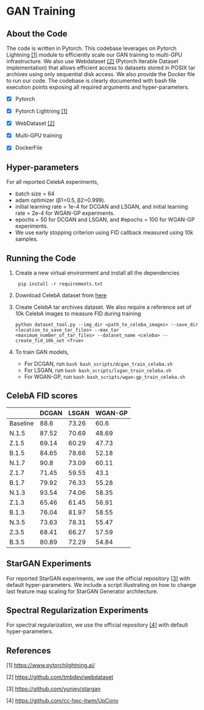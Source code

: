 # GAN Training 

## About the Code

The code is written in Pytorch. This codebase leverages on Pytorch Lightning [[1]](#1) module to efficiently scale our GAN training to multi-GPU infrastructure. We also use Webdataset [[2]](#2) (Pytorch Iterable Dataset implementation) that allows efficient access to datasets stored in POSIX tar archives using only sequential disk access. We also provide the Docker file to run our code. The codebase is clearly documented with bash file execution points exposing all required arguments and hyper-parameters.

- [x] Pytorch
- [x] Pytorch Lightning [[1]](#1)
- [x] WebDataset [[2]](#2)
- [x] Multi-GPU training
- [x] DockerFile



## Hyper-parameters

For all reported CelebA experiments, 

- batch size = 64
- adam optimizer (β1=0.5, β2​=0.999). 
- initial learning rate = 1e-4 for DCGAN and LSGAN, and initial learning rate = 2e-4 for WGAN-GP experiments.
- epochs = 50 for DCGAN and LSGAN, and #epochs = 100 for WGAN-GP experiments.
- We use early stopping criterion using FID callback measured using 10k samples. 



## Running the Code

1. Create a new virtual environment and install all the dependencies

   ` pip install -r requirements.txt`



2. Download CelebA dataset from [here](http://mmlab.ie.cuhk.edu.hk/projects/CelebA.html)



3. Create CelebA tar archives dataset. We also require a reference set of 10k CelebA images to measure FID during training 

   `python dataset_tool.py --img_dir <path_to_celeba_images> --save_dir <location_to_save_tar_files> --max_tar <maximum_number_of_tar_files> --dataset_name <celeba> --create_fid_10k_set <True>`



4. To train GAN models,
   - For DCGAN, run `bash bash_scripts/dcgan_train_celeba.sh`
   - For LSGAN, run `bash bash_scripts/lsgan_train_celeba.sh`
   - For WGAN-GP, run `bash bash_scripts/wgan-gp_train_celeba.sh`



## CelebA FID scores

|          | DCGAN | LSGAN | WGAN-GP |
| -------- | ----- | ----- | ------- |
| Baseline | 88.6  | 73.26 | 60.6    |
| N.1.5    | 87.52 | 70.69 | 48.69   |
| Z.1.5    | 69.14 | 60.29 | 47.73   |
| B.1.5    | 84.65 | 78.66 | 52.18   |
| N.1.7    | 90.8  | 73.09 | 60.11   |
| Z.1.7    | 71.45 | 59.55 | 43.1    |
| B.1.7    | 79.92 | 76.33 | 55.28   |
| N.1.3    | 93.54 | 74.06 | 58.35   |
| Z.1.3    | 65.46 | 61.45 | 56.91   |
| B.1.3    | 76.04 | 81.97 | 58.55   |
| N.3.5    | 73.63 | 78.31 | 55.47   |
| Z.3.5    | 68.41 | 66.27 | 57.59   |
| B.3.5    | 80.89 | 72.29 | 54.84   |



## StarGAN Experiments

For reported StarGAN experiments, we use the official repository [[3]](#3) with default hyper-parameters. We include a script illustrating on how to change last feature map scaling for StarGAN Generator architecture. 



## Spectral Regularization Experiments

For spectral regularization, we use the official repository [[4]](#4) with default hyper-parameters.



## References

<a id="1">[1]</a> https://www.pytorchlightning.ai/ 

<a id="2">[2]</a> https://github.com/tmbdev/webdataset

<a id="3">[3]</a> https://github.com/yunjey/stargan

<a id="4">[4]</a> https://github.com/cc-hpc-itwm/UpConv




